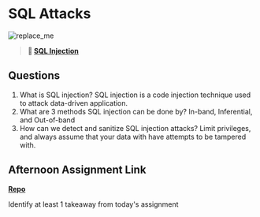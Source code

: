 # SQL Attacks

![replace_me](https://codeworks.blob.core.windows.net/public/assets/img/illustrations/placeholder.svg)

> **📖 [SQL Injection](https://codeworksacademy.com/fs-student-guide/resources/wk11/03-SQL-Injection)**

## Questions

1. What is SQL injection?
SQL injection is a code injection technique used to attack data-driven application.
2. What are 3 methods SQL injection can be done by?
In-band, Inferential, and Out-of-band
3. How can we detect and sanitize SQL injection attacks?
Limit privileges, and always assume that your data with have attempts to be tampered with.
## Afternoon Assignment Link

**[Repo](https://github.com/JonahWood/<ASSIGNMENT_REPO>)**

Identify at least 1 takeaway from today's assignment
